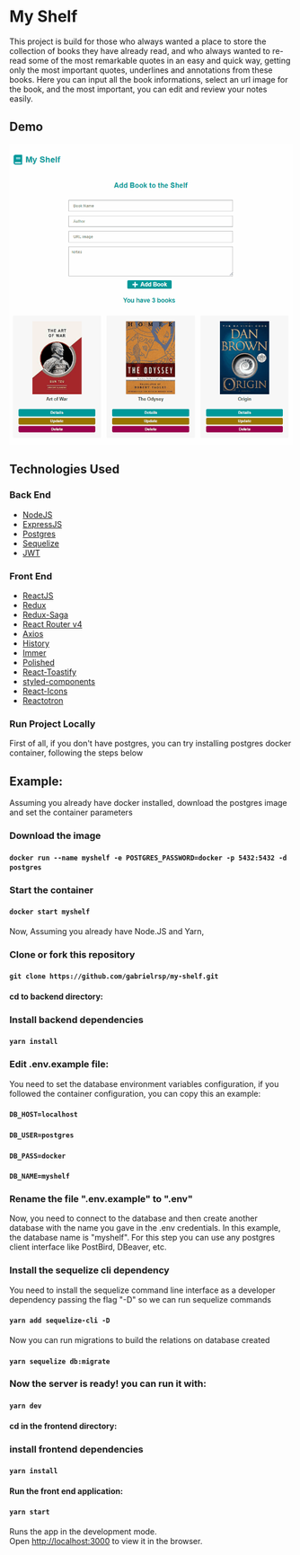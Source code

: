# My Shelf

This project is build for those who always wanted a place to store the collection of books they have already read, and who always wanted to re-read some of the most remarkable quotes in an easy and quick way, getting only the most important quotes, underlines and annotations from these books.
Here you can input all the book informations, select an url image for the book, and the most important, you can edit and review your notes easily. 

## Demo

![](MyShelfDemo.gif)

## Technologies Used
  
  ### Back End
  
  -  [NodeJS](https://nodejs.org/)
  -  [ExpressJS](https://expressjs.com/)
  -  [Postgres](https://postgresql.org/)
  -  [Sequelize](https://sequelize.org/master/)
  -  [JWT](https://jwt.io/)
  
  ### Front End   
  
  -  [ReactJS](https://reactjs.org/)
  -  [Redux](https://redux.js.org/)
  -  [Redux-Saga](https://redux-saga.js.org/)
  -  [React Router v4](https://github.com/ReactTraining/react-router)
  -  [Axios](https://github.com/axios/axios)
  -  [History](https://www.npmjs.com/package/history)
  -  [Immer](https://github.com/immerjs/immer)
  -  [Polished](https://polished.js.org/)
  -  [React-Toastify](https://fkhadra.github.io/react-toastify/)
  -  [styled-components](https://www.styled-components.com/)
  -  [React-Icons](https://react-icons.netlify.com/)
  -  [Reactotron](https://infinite.red/reactotron)
   

### Run Project Locally

First of all, if you don't have postgres, you can try installing postgres docker container, following the steps below

## Example:
Assuming you already have docker installed, download the postgres image and set the container parameters

###  Download the image

#### `docker run --name myshelf -e POSTGRES_PASSWORD=docker -p 5432:5432 -d postgres`


###  Start the container

#### `docker start myshelf`

Now, Assuming you already have Node.JS and Yarn, 

### Clone or fork this repository

#### `git clone https://github.com/gabrielrsp/my-shelf.git`

#### cd to backend directory:

### Install backend dependencies

#### `yarn install`

### Edit .env.example file:

You need to set the database environment variables configuration, if you followed the container configuration, you can copy this an example:

#### `DB_HOST=localhost`
#### `DB_USER=postgres`
#### `DB_PASS=docker`
#### `DB_NAME=myshelf`

### Rename the file ".env.example" to ".env" 

Now, you need to connect to the database and then create another database with the name you gave in the .env credentials. In this example, the database name is "myshelf". For this step you can use any postgres client interface like PostBird, DBeaver, etc.


### Install the sequelize cli dependency 

You need to install the sequelize command line interface as a developer dependency passing the flag "-D" so we can run sequelize commands

#### `yarn add sequelize-cli -D`

Now you can run migrations to build the relations on database created

#### `yarn sequelize db:migrate`

### Now the server is ready! you can run it with:

#### `yarn dev`

#### cd in the frontend directory:

### install frontend dependencies

 #### `yarn install`

#### Run the front end application:

#### `yarn start`


Runs the app in the development mode.<br />
Open [http://localhost:3000](http://localhost:3000) to view it in the browser.

